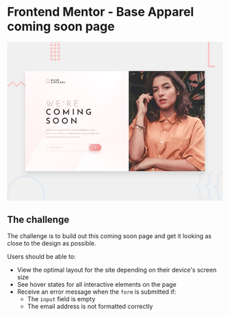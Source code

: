 # Frontend Mentor - Base Apparel coming soon page

![Design preview for the Base Apparel coming soon page coding challenge](./design/desktop-preview.jpg)

## The challenge

The challenge is to build out this coming soon page and get it looking as close to the design as possible.

Users should be able to:

- View the optimal layout for the site depending on their device's screen size
- See hover states for all interactive elements on the page
- Receive an error message when the `form` is submitted if:
  - The `input` field is empty
  - The email address is not formatted correctly
